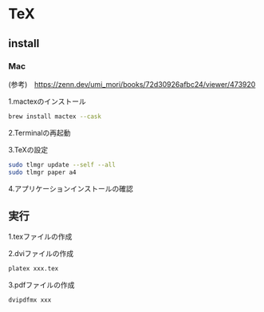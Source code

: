 # TeX

## install

### Mac

(参考)　https://zenn.dev/umi_mori/books/72d30926afbc24/viewer/473920


1.mactexのインストール

```sh
brew install mactex --cask
```

2.Terminalの再起動

3.TeXの設定

```sh
sudo tlmgr update --self --all
sudo tlmgr paper a4
```

4.アプリケーションインストールの確認


## 実行

1.texファイルの作成

2.dviファイルの作成

```sh
platex xxx.tex
```

3.pdfファイルの作成

```sh
dvipdfmx xxx
```


